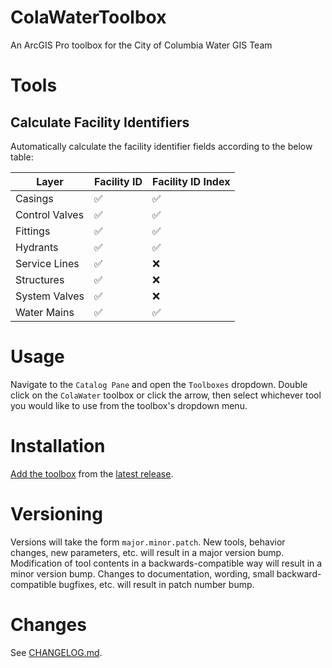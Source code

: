 ﻿# ColaWaterToolbox
An ArcGIS Pro toolbox for the City of Columbia Water GIS Team

# Tools

## Calculate Facility Identifiers

Automatically calculate the facility identifier fields according to the below table:

|     Layer      | Facility ID | Facility ID Index |
|----------------|-------------|-------------------|
| Casings        |     ✅     |         ✅        |
| Control Valves |     ✅     |         ✅        |
| Fittings       |     ✅     |         ✅        |
| Hydrants       |     ✅     |         ✅        |
| Service Lines  |     ✅     |         ❌        |
| Structures     |     ✅     |         ❌        |
| System Valves  |     ✅     |         ❌        |
| Water Mains    |     ✅     |         ✅        |

# Usage

Navigate to the `Catalog Pane` and open the `Toolboxes` dropdown.
Double click on the `ColaWater` toolbox or click the arrow,
then select whichever tool you would like to use from the toolbox's dropdown menu.

# Installation

[Add the toolbox](https://pro.arcgis.com/en/pro-app/latest/help/projects/connect-to-a-toolbox.htm) 
from the [latest release](https://github.com/felix-quark/ColaWaterToolbox/releases).

# Versioning

Versions will take the form `major.minor.patch`.
New tools, behavior changes, new parameters, etc. will result in a major version bump.
Modification of tool contents in a backwards-compatible way will result in a minor version bump.
Changes to documentation, wording, small backward-compatible bugfixes, etc. will result in patch number bump.

# Changes

See [CHANGELOG.md](https://github.com/felix-quark/ColaWaterToolbox/blob/main/CHANGELOG.md).
